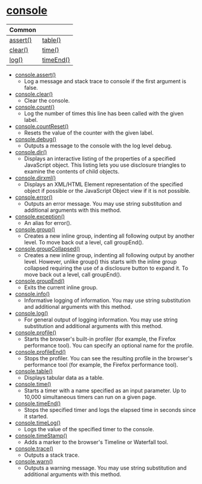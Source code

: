 # [console](https://developer.mozilla.org/en-US/docs/Web/API/Console_API)

| Common                                                                      |                                                                               |
| --------------------------------------------------------------------------- | ----------------------------------------------------------------------------- |
| [assert()](https://developer.mozilla.org/en-US/docs/Web/API/Console/assert) | [table()](https://developer.mozilla.org/en-US/docs/Web/API/Console/table)     |
| [clear()](https://developer.mozilla.org/en-US/docs/Web/API/Console/clear)   | [time()](https://developer.mozilla.org/en-US/docs/Web/API/Console/time)       |
| [log()](https://developer.mozilla.org/en-US/docs/Web/API/Console/log)       | [timeEnd()](https://developer.mozilla.org/en-US/docs/Web/API/Console/timeEnd) |

- [console.assert()](https://developer.mozilla.org/en-US/docs/Web/API/Console/assert)
  - Log a message and stack trace to console if the first argument is false.
- [console.clear()](https://developer.mozilla.org/en-US/docs/Web/API/Console/clear)
  - Clear the console.
- [console.count()](https://developer.mozilla.org/en-US/docs/Web/API/Console/count)
  - Log the number of times this line has been called with the given label.
- [console.countReset()](https://developer.mozilla.org/en-US/docs/Web/API/Console/countReset)
  - Resets the value of the counter with the given label.
- [console.debug()](https://developer.mozilla.org/en-US/docs/Web/API/Console/debug)
  - Outputs a message to the console with the log level debug.
- [console.dir()](https://developer.mozilla.org/en-US/docs/Web/API/Console/dir)
  - Displays an interactive listing of the properties of a specified JavaScript object. This listing lets you use disclosure triangles to examine the contents of child objects.
- [console.dirxml()](https://developer.mozilla.org/en-US/docs/Web/API/Console/dirxml)
  - Displays an XML/HTML Element representation of the specified object if possible or the JavaScript Object view if it is not possible.
- [console.error()](https://developer.mozilla.org/en-US/docs/Web/API/Console/error)
  - Outputs an error message. You may use string substitution and additional arguments with this method.
- [console.exception()](https://developer.mozilla.org/en-US/docs/Web/API/Console/exception)
  - An alias for error().
- [console.group()](https://developer.mozilla.org/en-US/docs/Web/API/Console/group)
  - Creates a new inline group, indenting all following output by another level. To move back out a level, call groupEnd().
- [console.groupCollapsed()](https://developer.mozilla.org/en-US/docs/Web/API/Console/groupCollapsed)
  - Creates a new inline group, indenting all following output by another level. However, unlike group() this starts with the inline group collapsed requiring the use of a disclosure button to expand it. To move back out a level, call groupEnd().
- [console.groupEnd()](https://developer.mozilla.org/en-US/docs/Web/API/Console/groupEnd)
  - Exits the current inline group.
- [console.info()](https://developer.mozilla.org/en-US/docs/Web/API/Console/info)
  - Informative logging of information. You may use string substitution and additional arguments with this method.
- [console.log()](https://developer.mozilla.org/en-US/docs/Web/API/Console/log)
  - For general output of logging information. You may use string substitution and additional arguments with this method.
- [console.profile()](https://developer.mozilla.org/en-US/docs/Web/API/Console/profile)
  - Starts the browser's built-in profiler (for example, the Firefox performance tool). You can specify an optional name for the profile.
- [console.profileEnd()](https://developer.mozilla.org/en-US/docs/Web/API/Console/profileEnd)
  - Stops the profiler. You can see the resulting profile in the browser's performance tool (for example, the Firefox performance tool).
- [console.table()](https://developer.mozilla.org/en-US/docs/Web/API/Console/table)
  - Displays tabular data as a table.
- [console.time()](https://developer.mozilla.org/en-US/docs/Web/API/Console/time)
  - Starts a timer with a name specified as an input parameter. Up to 10,000 simultaneous timers can run on a given page.
- [console.timeEnd()](https://developer.mozilla.org/en-US/docs/Web/API/Console/timeEnd)
  - Stops the specified timer and logs the elapsed time in seconds since it started.
- [console.timeLog()](https://developer.mozilla.org/en-US/docs/Web/API/Console/timeLog)
  - Logs the value of the specified timer to the console.
- [console.timeStamp()](https://developer.mozilla.org/en-US/docs/Web/API/Console/timeStamp)
  - Adds a marker to the browser's Timeline or Waterfall tool.
- [console.trace()](https://developer.mozilla.org/en-US/docs/Web/API/Console/trace)
  - Outputs a stack trace.
- [console.warn()](https://developer.mozilla.org/en-US/docs/Web/API/Console/warn)
  - Outputs a warning message. You may use string substitution and additional arguments with this method.
